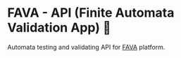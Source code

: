 # FAVA - API (Finite Automata Validation App) 🫘

Automata testing and validating API for [FAVA](https://fava.vercel.app/) platform.
